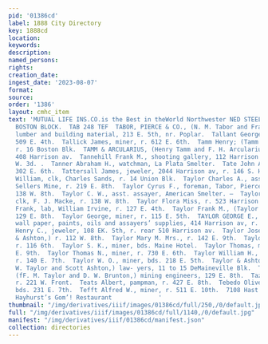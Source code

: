 ```yaml
---
pid: '01386cd'
label: 1888 City Directory
key: 1888cd
location: 
keywords: 
description: 
named_persons: 
rights: 
creation_date: 
ingest_date: '2023-08-07'
format: 
source: 
order: '1386'
layout: cmhc_item
text: 'MUTUAL LIFE INS.CO.is the Best in theWorld Northwester NED STEEL, Gon''l Agent,
  BOSTON BLOCK.  TAB 248 TEF  TABOR, PIERCE & CO., (N. M. Tabor and Frank N. Pierce,)
  lumber and building material, 213 E. 5th, nr. Poplar.  Tallant George, miner, bds.
  509 E. 4th.  Tallick James, miner, r. 612 E. 6th.  Tamm Henry; (Tamm & Arcularius,)
  r. 16 Boston Blk.  TAMM & ARCULARIUS, (Henry Tamm and F. H. Arcularius,) druggists,
  408 Harrison av.  Tannehill Frank M., shooting gallery, 112 Harrison av, r. 105
  W. 3d. .  Tanner Abraham H., watchman, La Plata Smelter.  Tate John A., miner, r.
  302 E. 6th.  Tattersall James, jeweler, 2044 Harrison av, r. 146 S. Hemlock.  Taughenbangh
  William, clk, Charles Sands, r. 14 Union Blk.  Taylor Charles A., assayer, Col.
  Sellers Mine, r. 219 E. 8th.  Taylor Cyrus F., foreman, Tabor, Pierce & Co., r.
  138 W. 8th.  Taylor C. W., asst. assayer, American Smelter. —  Taylor Eddie P.,
  clk, F. J. Macke, r. 138 W. 8th.  Taylor Flora Miss, r. 523 Harrison av.  Taylor
  Frank, lab, William Irvine, r. 127 E. 4th.  Taylor Frank M., (Taylor & Brunton,)
  129 E. 8th.  Taylor George, miner, r. 115 E. 5th.  TAYLOR GEORGE E., drugs and medicines,
  wall paper, paints, oils and assayers’ supplies, 414 Harrison av, r. 29 Quincy Blk.  Taylor
  Henry C., jeweler, 108 EK. 5th, r. rear 510 Harrison av.  Taylor Joseph W., (Taylor
  & Ashton,) r. 112 W. 8th.  Taylor Mary M. Mrs., r. 142 E. 9th.  Taylor Stephen,
  r. 116 6th.  Taylor S. K., miner, bds. Maine Hotel.  Taylor Thomas, miner, r. 506
  E. 9th.  Taylor Thomas N., miner, r. 730 E. 6th.  Taylor William H., carpenter,
  r. 140 E. 7th.  Taylor W. O., miner, bds. 218 E. 5th.  Taylor & Ashton, (Joseph
  W. Taylor and Scott Ashton,) law- yers, 11 to 15 DeMaineville Blk.  Taylor & Brunton,
  (fF. M. Taylor and D. W. Brunton,) mining engineers, 129 E. 8th.  Tazak John, lab,
  r. 221 W. Front.  Teats Albert, pampman, r. 427 E. 8th.  Tebedo Oliver, teamster,
  bds. 231 E. 7th.  Tefft Alfred W., miner, r. 511 E. 10th.  7108 Hast Sooond Suse,
  Hayhurst’s Gom’! Restaurant             '
thumbnail: "/img/derivatives/iiif/images/01386cd/full/250,/0/default.jpg"
full: "/img/derivatives/iiif/images/01386cd/full/1140,/0/default.jpg"
manifest: "/img/derivatives/iiif/01386cd/manifest.json"
collection: directories
---
```

